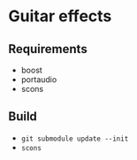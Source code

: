 Guitar effects
==============

Requirements
------------
* boost
* portaudio
* scons

Build
-----
* `git submodule update --init`
* `scons`
